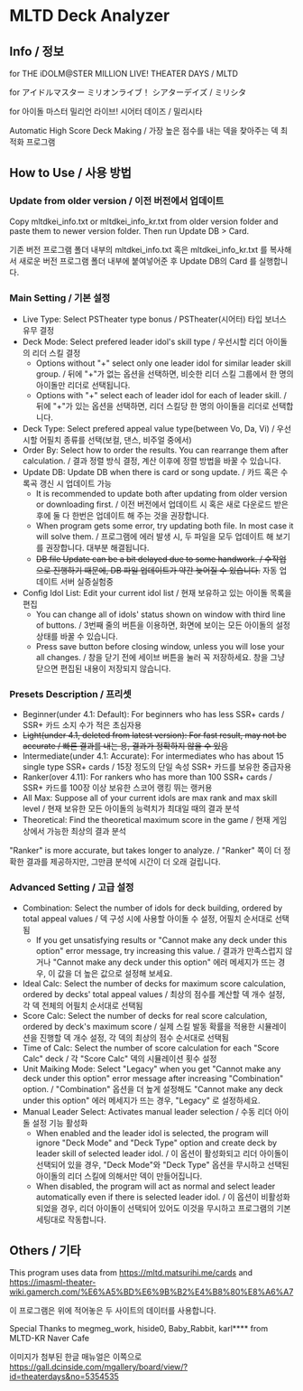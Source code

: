 # MLTD Deck Analyzer

## Info / 정보

for THE iDOLM@STER MILLION LIVE! THEATER DAYS / MLTD

for アイドルマスター ミリオンライブ！ シアターデイズ / ミリシタ

for 아이돌 마스터 밀리언 라이브! 시어터 데이즈 / 밀리시타

Automatic High Score Deck Making / 가장 높은 점수를 내는 덱을 찾아주는 덱 최적화 프로그램

## How to Use / 사용 방법

### Update from older version / 이전 버전에서 업데이트

Copy mltdkei_info.txt or mltdkei_info_kr.txt from older version folder and paste them to newer version folder. Then run Update DB > Card.

기존 버전 프로그램 폴더 내부의 mltdkei_info.txt 혹은 mltdkei_info_kr.txt 를 복사해서 새로운 버전 프로그램 폴더 내부에 붙여넣어준 후 Update DB의 Card 를 실행합니다.

### Main Setting / 기본 설정

- Live Type: Select PSTheater type bonus / PSTheater(시어터) 타입 보너스 유무 결정
- Deck Mode: Select prefered leader idol's skill type / 우선시할 리더 아이돌의 리더 스킬 결정
  - Options without "+" select only one leader idol for similar leader skill group. / 뒤에 "+"가 없는 옵션을 선택하면, 비슷한 리더 스킬 그룹에서 한 명의 아이돌만 리더로 선택됩니다.
  - Options with "+" select each of leader idol for each of leader skill. / 뒤에 "+"가 있는 옵션을 선택하면, 리더 스킬당 한 명의 아이돌을 리더로 선택합니다.
- Deck Type: Select prefered appeal value type(between Vo, Da, Vi) / 우선시할 어필치 종류를 선택(보컬, 댄스, 비주얼 중에서)
- Order By: Select how to order the results. You can rearrange them after calculation. / 결과 정렬 방식 결정, 계산 이후에 정렬 방법을 바꿀 수 있습니다.
- Update DB: Update DB when there is card or song update. / 카드 혹은 수록곡 갱신 시 업데이트 가능
  - It is recommended to update both after updating from older version or downloading first. / 이전 버전에서 업데이트 시 혹은 새로 다운로드 받은 후에 둘 다 한번은 업데이트 해 주는 것을 권장합니다.
  - When program gets some error, try updating both file. In most case it will solve them. / 프로그램에 에러 발생 시, 두 파일을 모두 업데이트 해 보기를 권장합니다. 대부분 해결됩니다.
  - ~~DB file Update can be a bit delayed due to some handwork. / 수작업으로 진행하기 때문에, DB 파일 업데이트가 약간 늦어질 수 있습니다.~~ 자동 업데이트 서버 실증실험중
- Config Idol List: Edit your current idol list / 현재 보유하고 있는 아이돌 목록을 편집
  - You can change all of idols' status shown on window with third line of buttons. / 3번째 줄의 버튼을 이용하면, 화면에 보이는 모든 아이돌의 설정 상태를 바꿀 수 있습니다.
  - Press save button before closing window, unless you will lose your all changes. / 창을 닫기 전에 세이브 버튼을 눌러 꼭 저장하세요. 창을 그냥 닫으면 편집된 내용이 저장되지 않습니다.

### Presets Description / 프리셋

- Beginner(under 4.1: Default): For beginners who has less SSR+ cards / SSR+ 카드 소지 수가 적은 초심자용
- ~~Light(under 4.1, deleted from latest version): For fast result, may not be accurate / 빠른 결과를 내는 용, 결과가 정확하지 않을 수 있음~~
- Intermediate(under 4.1: Accurate): For intermediates who has about 15 single type SSR+ cards / 15장 정도의 단일 속성 SSR+ 카드를 보유한 중급자용
- Ranker(over 4.11): For rankers who has more than 100 SSR+ cards / SSR+ 카드를 100장 이상 보유한 스코어 랭킹 뛰는 랭커용
- All Max: Suppose all of your current idols are max rank and max skill level / 현재 보유한 모든 아이돌의 능력치가 최대일 때의 결과 분석
- Theoretical: Find the theoretical maximum score in the game / 현재 게임상에서 가능한 최상의 결과 분석

"Ranker" is more accurate, but takes longer to analyze. / "Ranker" 쪽이 더 정확한 결과를 제공하지만, 그만큼 분석에 시간이 더 오래 걸립니다.

### Advanced Setting / 고급 설정

- Combination: Select the number of idols for deck building, ordered by total appeal values / 덱 구성 시에 사용할 아이돌 수 설정, 어필치 순서대로 선택됨
  - If you get unsatisfying results or "Cannot make any deck under this option" error message, try increasing this value. / 결과가 만족스럽지 않거나 "Cannot make any deck under this option" 에러 메세지가 뜨는 경우, 이 값을 더 높은 값으로 설정해 보세요.
- Ideal Calc: Select the number of decks for maximum score calculation, ordered by decks' total appeal values / 최상의 점수를 계산할 덱 개수 설정, 각 덱 전체의 어필치 순서대로 선택됨
- Score Calc: Select the number of decks for real score calculation, ordered by deck's maximum score / 실제 스킬 발동 확률을 적용한 시뮬레이션을 진행할 덱 개수 설정, 각 덱의 최상의 점수 순서대로 선택됨
- Time of Calc: Select the number of score calculation for each "Score Calc" deck / 각 "Score Calc" 덱의 시뮬레이션 횟수 설정
- Unit Maiking Mode: Select "Legacy" when you get "Cannot make any deck under this option" error message after increasing "Combination" option. / "Combination" 옵션을 더 높게 설정해도 "Cannot make any deck under this option" 에러 메세지가 뜨는 경우, "Legacy" 로 설정하세요.
- Manual Leader Select: Activates manual leader selection / 수동 리더 아이돌 설정 기능 활성화
  - When enabled and the leader idol is selected, the program will ignore "Deck Mode" and "Deck Type" option and create deck by leader skill of selected leader idol. / 이 옵션이 활성화되고 리더 아이돌이 선택되어 있을 경우, "Deck Mode"와 "Deck Type" 옵션을 무시하고 선택된 아이돌의 리더 스킬에 의해서만 덱이 만들어집니다.
  - When disabled, the program will act as normal and select leader automatically even if there is selected leader idol. / 이 옵션이 비활성화되었을 경우, 리더 아이돌이 선택되어 있어도 이것을 무시하고 프로그램의 기본 세팅대로 작동합니다.

## Others / 기타

This program uses data from https://mltd.matsurihi.me/cards and https://imasml-theater-wiki.gamerch.com/%E6%A5%BD%E6%9B%B2%E4%B8%80%E8%A6%A7

이 프로그램은 위에 적어놓은 두 사이트의 데이터를 사용합니다.

Special Thanks to megmeg_work, hiside0, Baby_Rabbit, karl**** from MLTD-KR Naver Cafe

이미지가 첨부된 한글 매뉴얼은 이쪽으로 https://gall.dcinside.com/mgallery/board/view/?id=theaterdays&no=5354535
